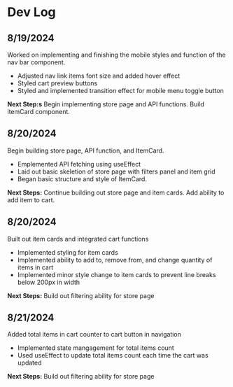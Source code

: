 # Dev Log

## 8/19/2024

Worked on implementing and finishing the mobile styles and function of the nav bar component.

- Adjusted nav link items font size and added hover effect
- Styled cart preview buttons
- Styled and implemented transition effect for mobile menu toggle button

**Next Step:s** Begin implementing store page and API functions. Build itemCard component.

## 8/20/2024

Begin building store page, API function, and ItemCard.

- Emplemented API fetching using useEffect
- Laid out basic skeletion of store page with filters panel and item grid
- Began basic structure and style of ItemCard.

**Next Steps:** Continue building out store page and item cards. Add ability to add item to cart.

## 8/20/2024

Built out item cards and integrated cart functions

- Implemented styling for item cards
- Implemented ability to add to, remove from, and change quantity of items in cart
- Implemented minor style change to item cards to prevent line breaks below 200px in width

**Next Steps:** Build out filtering ability for store page

## 8/21/2024

Added total items in cart counter to cart button in navigation

- Implemented state mangagement for total items count
- Used useEffect to update total items count each time the cart was updated

**Next Steps:** Build out filtering ability for store page

